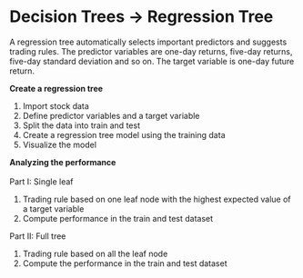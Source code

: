 # Decision Trees -> Regression Tree

A regression tree automatically selects important predictors and suggests trading rules. The predictor variables are one-day returns, five-day returns, five-day standard deviation and so on. The target variable is one-day future return. 
<BR>

<B>Create a regression tree</B>
1. Import stock data
1. Define predictor variables and a target variable
2. Split the data into train and test 
3. Create a regression tree model using the training data
4. Visualize the model

<B>Analyzing the performance</B><BR><BR>
Part I: Single leaf
1. Trading rule based on one leaf node with the highest expected value of a target variable
5. Compute performance in the train and test dataset

Part II: Full tree
1. Trading rule based on all the leaf node
5. Compute the performance in the train and test dataset
